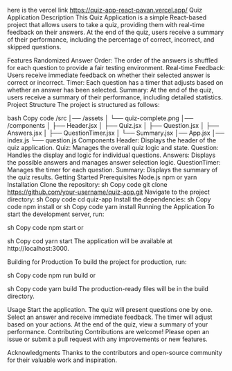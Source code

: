 here is the vercel link https://quiz-app-react-pavan.vercel.app/
Quiz Application
Description
This Quiz Application is a simple React-based project that allows users to take a quiz, providing them with real-time feedback on their answers. At the end of the quiz, users receive a summary of their performance, including the percentage of correct, incorrect, and skipped questions.

Features
Randomized Answer Order: The order of the answers is shuffled for each question to provide a fair testing environment.
Real-time Feedback: Users receive immediate feedback on whether their selected answer is correct or incorrect.
Timer: Each question has a timer that adjusts based on whether an answer has been selected.
Summary: At the end of the quiz, users receive a summary of their performance, including detailed statistics.
Project Structure
The project is structured as follows:

bash
Copy code
/src
│── /assets
│    └── quiz-complete.png
│── /components
│    ├── Header.jsx
│    ├── Quiz.jsx
│    ├── Question.jsx
│    ├── Answers.jsx
│    ├── QuestionTimer.jsx
│    └── Summary.jsx
│── App.jsx
│── index.js
└── question.js
Components
Header: Displays the header of the quiz application.
Quiz: Manages the overall quiz logic and state.
Question: Handles the display and logic for individual questions.
Answers: Displays the possible answers and manages answer selection logic.
QuestionTimer: Manages the timer for each question.
Summary: Displays the summary of the quiz results.
Getting Started
Prerequisites
Node.js
npm or yarn
Installation
Clone the repository:
sh
Copy code
git clone https://github.com/your-username/quiz-app.git
Navigate to the project directory:
sh
Copy code
cd quiz-app
Install the dependencies:
sh
Copy code
npm install
or
sh
Copy code
yarn install
Running the Application
To start the development server, run:

sh
Copy code
npm start
or

sh
Copy cod
yarn start
The application will be available at http://localhost:3000.

Building for Production
To build the project for production, run:

sh
Copy code
npm run build
or

sh
Copy code
yarn build
The production-ready files will be in the build directory.

Usage
Start the application.
The quiz will present questions one by one.
Select an answer and receive immediate feedback.
The timer will adjust based on your actions.
At the end of the quiz, view a summary of your performance.
Contributing
Contributions are welcome! Please open an issue or submit a pull request with any improvements or new features.


Acknowledgments
Thanks to the contributors and open-source community for their valuable work and inspiration.
